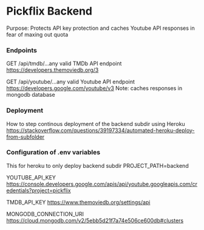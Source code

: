 # Pickflix Backend
Purpose: Protects API key protection and caches Youtube API responses in fear of maxing out quota

### Endpoints
GET /api/tmdb/...any valid TMDb API endpoint
https://developers.themoviedb.org/3

GET /api/youtube/...any valid Youtube API endpoint
https://developers.google.com/youtube/v3
Note: caches responses in mongodb database

### Deployment
How to step continous deployment of the backend subdir using Heroku
https://stackoverflow.com/questions/39197334/automated-heroku-deploy-from-subfolder

### Configuration of .env variables

This for heroku to only deploy backend subdir
PROJECT_PATH=backend

YOUTUBE_API_KEY
https://console.developers.google.com/apis/api/youtube.googleapis.com/credentials?project=pickflix

TMDB_API_KEY
https://www.themoviedb.org/settings/api

MONGODB_CONNECTION_URI
https://cloud.mongodb.com/v2/5ebb5d21f7a74e506ce600db#clusters
